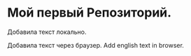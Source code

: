 # Мой первый Репозиторий. 

Добавила текст локально.

Добавила текст через браузер. Add english text in browser.
